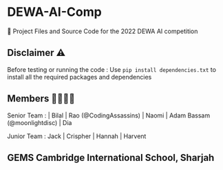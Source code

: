 # DEWA-AI-Comp
🤖 Project Files and Source Code for the 2022 DEWA AI competition

## Disclaimer ⚠
Before testing or running the code :
Use `pip install dependencies.txt` to install all the required packages and dependencies


## Members 👦🏻👩🏻
Senior Team : | Bilal | Rao (@CodingAssassins) | Naomi | Adam Bassam (@moonlightdisc) | Dia

Junior Team : Jack | Crispher | Hannah | Harvent

## GEMS Cambridge International School, Sharjah

